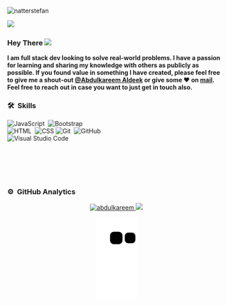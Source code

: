 ![natterstefan](https://res.cloudinary.com/deek/image/upload/v1636386308/image_processing20210620-11853-csd0d3_norbyq.png)

![](https://komarev.com/ghpvc/?username=DeekCS&color=dc143c)
### Hey There <img src="https://media.giphy.com/media/hvRJCLFzcasrR4ia7z/giphy.gif" width="25px">

**I am full stack dev looking to solve real-world problems. I have a passion for learning and sharing my knowledge with others as publicly as possible. If you found value in something I have created, please feel free to give me a shout-out <a href="https://www.facebook.com/Abood.Aldeek.CS/">@Abdulkareem Aldeek</a> or give some ♥ on <a href="mailto:abdelkarim.aldeek@gmail.com">mail</a>. Feel free to reach out in case you want to just get in touch also.**<br>


### 🛠 &nbsp;Skills

![JavaScript](https://img.shields.io/badge/-JavaScript-05122A?style=flat&logo=javascript)&nbsp;
![Bootstrap](https://img.shields.io/badge/-Bootstrap-05122A?style=flat&logo=bootstrap&logoColor=563D7C)&nbsp;\
![HTML](https://img.shields.io/badge/-HTML-05122A?style=flat&logo=HTML5)&nbsp;
![CSS](https://img.shields.io/badge/-CSS-05122A?style=flat&logo=CSS3&logoColor=1572B6)
![Git](https://img.shields.io/badge/-Git-05122A?style=flat&logo=git)&nbsp;
![GitHub](https://img.shields.io/badge/-GitHub-05122A?style=flat&logo=github)&nbsp;\
![Visual Studio Code](https://img.shields.io/badge/-Visual%20Studio%20Code-05122A?style=flat&logo=visual-studio-code&logoColor=007ACC)

<!-- I am interested in **web development** and **computer science** I graduated from Al-Balqa' Applied University with a , **very good grade** in Computer Science , I love creating websites, learning new technologies, and sharing my knowledge with others. I have high energy to add, great value to offer, a teamwork spirit, and a passion for website development. I have leadership qualities, control qualities, and abilities for self-learning. -->
<!--  **DeekCS/DeekCS** is a ✨ _special_ ✨ repository because its `README.md` (this file) appears on your GitHub profile. -->


<br><br><br><br>

### ⚙️ &nbsp;GitHub Analytics

<p align="center">

 <a href="https://github.com/DeekCS">
  <img height="165em" src="https://github-readme-stats.vercel.app/api?username=DeekCS&include_all_commits=true&show_icons=true&count_private=true&theme=algolia" alt="abdulkareem"/>
  <img height="165em" src="https://github-readme-stats-eight-theta.vercel.app/api/top-langs/?username=DeekCS&layout=compact&langs_count=8&theme=algolia"/>
</a>
</p>

<div  align="center"> <img src="https://raw.githubusercontent.com/muhiqsimui/muhiqsimui/output/github-contribution-grid-snake.svg" /></div>

